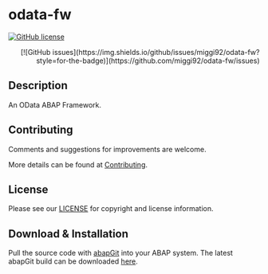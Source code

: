 # odata-fw

[![GitHub license](https://img.shields.io/github/license/miggi92/odata-fw?style=for-the-badge)](https://github.com/miggi92/odata-fw/blob/master/LICENSE.md)

<div style="text-align: right">
[![GitHub issues](https://img.shields.io/github/issues/miggi92/odata-fw?style=for-the-badge)](https://github.com/miggi92/odata-fw/issues) </div>

## Description

An OData ABAP Framework.

## Contributing

Comments and suggestions for improvements are welcome.

More details can be found at [Contributing](./CONTRIBUTING.md).

## License

Please see our [LICENSE](./LICENSE.md) for copyright and license information.

## Download & Installation

Pull the source code with [abapGit](https://github.com/abapGit/abapGit/) into your ABAP system. The latest abapGit build can be downloaded [here](https://raw.githubusercontent.com/abapGit/build/main/zabapgit.abap).
